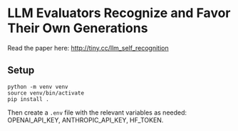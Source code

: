 # LLM Evaluators Recognize and Favor Their Own Generations

Read the paper here: http://tiny.cc/llm_self_recognition

## Setup

```
python -m venv venv
source venv/bin/activate
pip install .
```

Then create a `.env` file with the relevant variables as needed: OPENAI_API_KEY, ANTHROPIC_API_KEY, HF_TOKEN.
